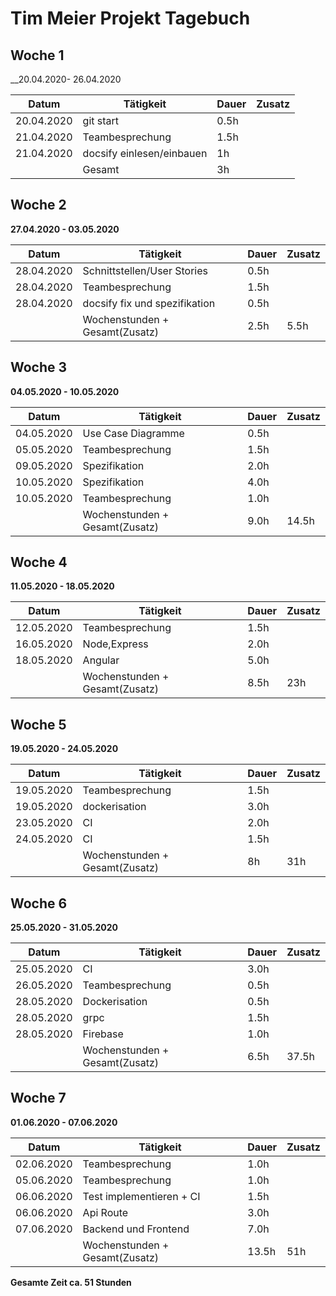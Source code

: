 # Tim Meier Projekt Tagebuch



## Woche 1 

__20.04.2020- 26.04.2020

| Datum      | Tätigkeit                 | Dauer | Zusatz |
| ---------- | ------------------------- | ----- | ------ |
| 20.04.2020 | git start			     | 0.5h  |        |
| 21.04.2020 | Teambesprechung           | 1.5h  |        |
| 21.04.2020 | docsify einlesen/einbauen | 1h    |        |
|            | Gesamt                    | 3h    |        |



## Woche 2 

__27.04.2020 - 03.05.2020__

| Datum      | Tätigkeit                   | Dauer | Zusatz |
| ---------- | --------------------------- | ----- | ------ |
| 28.04.2020 | Schnittstellen/User Stories | 0.5h  |        |
| 28.04.2020 | Teambesprechung             | 1.5h  |        |
| 28.04.2020 | docsify fix und spezifikation| 0.5h |        |
|            | Wochenstunden + Gesamt(Zusatz) | 2.5h  | 5.5h |

## Woche 3

__04.05.2020 - 10.05.2020__

| Datum      | Tätigkeit          | Dauer | Zusatz |
| ---------- | ------------------ | ----- | ------ |
| 04.05.2020 | Use Case Diagramme | 0.5h  |        |
| 05.05.2020 | Teambesprechung    | 1.5h  |        |
| 09.05.2020 | Spezifikation      | 2.0h  |        |
| 10.05.2020 | Spezifikation      | 4.0h  |        |
| 10.05.2020 | Teambesprechung    | 1.0h  |        |
|            | Wochenstunden + Gesamt(Zusatz) | 9.0h  | 14.5h |

## Woche 4

__11.05.2020 - 18.05.2020__

| Datum      | Tätigkeit          | Dauer | Zusatz |
| ---------- | ------------------ | ----- | ------ |
| 12.05.2020 | Teambesprechung    | 1.5h  |        |
| 16.05.2020 | Node,Express       | 2.0h  |        |
| 18.05.2020 | Angular            | 5.0h  |        |
|            | Wochenstunden + Gesamt(Zusatz) | 8.5h  | 23h |

## Woche 5

__19.05.2020 - 24.05.2020__

| Datum      | Tätigkeit                      | Dauer | Zusatz |
| ---------- | ------------------------------ | ----- | ------ |
| 19.05.2020 | Teambesprechung                | 1.5h  |        |
| 19.05.2020 | dockerisation                  | 3.0h  |        |
| 23.05.2020 | CI                             | 2.0h  |        |
| 24.05.2020 | CI                             | 1.5h  |        |
|            | Wochenstunden + Gesamt(Zusatz) | 8h    | 31h    |

## Woche 6

__25.05.2020 - 31.05.2020__

| Datum      | Tätigkeit                      | Dauer | Zusatz |
| ---------- | ------------------------------ | ----- | ------ |
| 25.05.2020 | CI                             | 3.0h  |        |
| 26.05.2020 | Teambesprechung                | 0.5h  |        |
| 28.05.2020 | Dockerisation                  | 0.5h  |        |
| 28.05.2020 | grpc			                  | 1.5h  |        |
| 28.05.2020 | Firebase		                  | 1.0h  |        |
|            | Wochenstunden + Gesamt(Zusatz) | 6.5h  | 37.5h  |

## Woche 7

__01.06.2020 - 07.06.2020__

| Datum      | Tätigkeit                      | Dauer | Zusatz |
| ---------- | ------------------------------ | ----- | ------ |
| 02.06.2020 | Teambesprechung                | 1.0h  |        |
| 05.06.2020 | Teambesprechung                | 1.0h  |        |
| 06.06.2020 | Test implementieren + CI       | 1.5h  |        |
| 06.06.2020 | Api Route                      | 3.0h  |        |
| 07.06.2020 | Backend und Frontend           | 7.0h  |        |
|            | Wochenstunden + Gesamt(Zusatz) | 13.5h | 51h    |



__Gesamte Zeit ca. 51 Stunden__ 